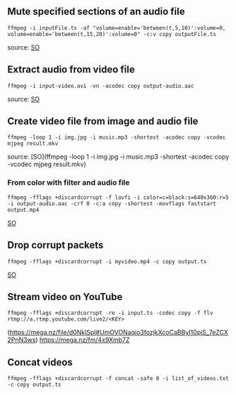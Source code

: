 ## Mute specified sections of an audio file
```
ffmpeg -i inputFile.ts -af "volume=enable='between(t,5,10)':volume=0, volume=enable='between(t,15,20)':volume=0" -c:v copy outputFile.ts
```
source: [SO](https://stackoverflow.com/questions/29215197/mute-specified-sections-of-an-audio-file-using-ffmpeg)

## Extract audio from video file
```
ffmpeg -i input-video.avi -vn -acodec copy output-audio.aac
```
source: [SO](https://stackoverflow.com/questions/9913032/how-can-i-extract-audio-from-video-with-ffmpeg)

## Create video file from image and audio file
```
ffmpeg -loop 1 -i img.jpg -i music.mp3 -shortest -acodec copy -vcodec mjpeg result.mkv
```
source: [SO](ffmpeg -loop 1 -i img.jpg -i music.mp3 -shortest -acodec copy -vcodec mjpeg result.mkv)

### From color with filter and audio file
```
ffmpeg -fflags +discardcorrupt -f lavfi -i color=c=black:s=640x360:r=5 -i output-audio.aac -crf 0 -c:a copy -shortest -movflags faststart output.mp4
```
[SO](https://video.stackexchange.com/questions/29527/ffmpeg-create-a-black-background-video-from-audio-for-youtube-upload)

## Drop corrupt packets
```
ffmpeg -fflags +discardcorrupt -i myvideo.mp4 -c copy output.ts
```
[SO](https://stackoverflow.com/questions/61091012/corrupt-input-packet-in-stream-1-error-in-ffmpeg)

## Stream video on YouTube
```
ffmpeg -fflags +discardcorrupt -re -i input.ts -codec copy -f flv rtmp://a.rtmp.youtube.com/live2/<KEY>
```
(https://mega.nz/file/d0NklSpI#UmOVONaqio3fozjkXcoCaBByI10pjS_7eZCX2PnN3ws)
https://mega.nz/fm/4x9Xmb7Z

## Concat videos
```
ffmpeg -fflags +discardcorrupt -f concat -safe 0 -i list_of_videos.txt -c copy output.ts
```

